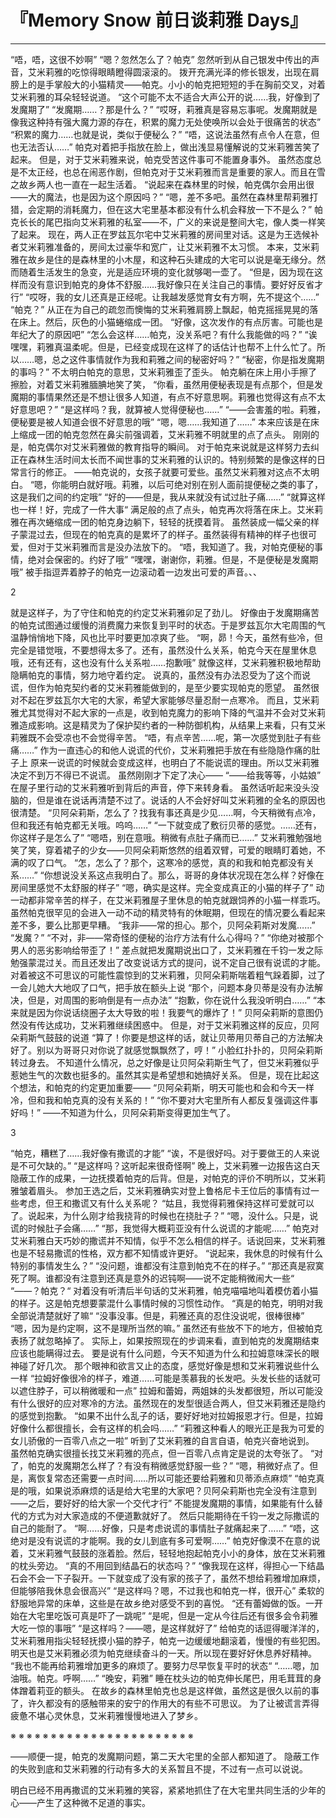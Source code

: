 # 『Memory Snow 前日谈莉雅 Days』

------

“唔，唔，这很不妙啊”
“嗯？忽然怎么了？帕克”
忽然听到从自己银发中传出的声音，艾米莉雅的吃惊得眼睛瞪得圆滚滚的。
拨开充满光泽的修长银发，出现在肩膀上的是手掌般大的小猫精灵——帕克。小小的帕克把短短的手在胸前交叉，对着艾米莉雅的耳朵轻轻说道。
“这个可能不太不适合大声公开的说……我，好像到了发魔期了”
“发魔期……？那是什么？”
“哎呀，莉雅真是容易忘事呢。发魔期就是像我这种持有强大魔力源的存在，积累的魔力无处使唤所以会处于很痛苦的状态”
“积累的魔力……也就是说，类似于便秘么？”
“唔，这说法虽然有点令人在意，但也无法否认……”
帕克对着把手指放在脸上，做出浅显易懂解说的艾米莉雅苦笑了起来。
但是，对于艾米莉雅来说，帕克受苦这件事可不能置身事外。
虽然态度总是不太正经，也总在闹恶作剧，但帕克对于艾米莉雅而言是重要的家人。而且在雪之故乡两人也一直在一起生活着。
“说起来在森林里的时候，帕克偶尔会用出很——大的魔法，也是因为这个原因吗？”
“嗯，差不多吧。虽然在森林里帮莉雅打猎，会定期的消耗魔力，但在这大宅里基本都没有什么机会释放一下不是么？”
帕克长长的尾巴指向艾米莉雅的私室——不，广义的来说是整间大宅，像人类一样笑了起来。
现在，两人正在罗兹瓦尔宅中艾米莉雅的房间里对话。这是为王选候补者艾米莉雅准备的，房间太过豪华和宽广，让艾米莉雅不太习惯。
本来，艾米莉雅在故乡是住的是森林里的小木屋，和这种石头建成的大宅可以说是毫无缘分。然而随着生活发生的急变，光是适应环境的变化就够喝一壶了。
“但是，因为现在这样而没有意识到帕克的身体不舒服……我好像只在关注自己的事情。要好好反省才行”
“哎呀，我的女儿还真是正经呢。让我越发感觉育女有方啊，先不提这个……”
“帕克？”
从正在为自己的疏忽而懊悔的艾米莉雅肩膀上飘起，帕克摇摇晃晃的落在床上。然后，灰色的小猫蜷缩成一团。
“好像，这次发作的有点厉害。可能也是年纪大了的原因吧”
“怎么会这样……帕克，没关系吧？有什么我能做的吗？”
“诶嘿嘿，莉雅真温柔呢。但是，已经变成现在这样了的话估计也帮不上什么忙了。所以……嗯，总之这件事情就作为我和莉雅之间的秘密好吗？”
“秘密，你是指发魔期的事吗？”
不太明白帕克的意思，艾米莉雅歪了歪头。
帕克躺在床上用小手擦了擦脸，对着艾米莉雅腼腆地笑了笑，
“你看，虽然用便秘表现是有点那个，但是发魔期的事情果然还是不想让很多人知道，有点不好意思啊。莉雅也觉得这有点不太好意思吧？”
“是这样吗？我，就算被人觉得便秘也……”
“——会害羞的啦。莉雅，便秘要是被人知道会很不好意思的哦”
“嗯，嗯……我知道了……”
本来应该是在床上缩成一团的帕克忽然在鼻尖前强调着，艾米莉雅不明就里的点了点头。
刚刚的是，帕克偶尔对艾米莉雅做的教育指导的瞬间。
对于帕克来说就是这样努力去纠正在森林生活时间太长而不闻世事的艾米莉雅的认识的。特别频繁的是像这样的日常言行的修正。
——帕克说的，女孩子就要可爱些。虽然艾米莉雅对这点不太明白。
“嗯，你能明白就好哦。莉雅，以后可绝对别在别人面前提便秘之类的事了，这是我们之间的约定哦”
“好的——但是，我从来就没有试过肚子痛……”
“就算这样也一样！好，完成了一件大事“
满足般的点了点头，帕克再次将落在床上。艾米莉雅在再次蜷缩成一团的帕克身边躺下，轻轻的抚摸着背。
虽然装成一幅父亲的样子蒙混过去，但现在的帕克真的是累坏了的样子。虽然装得有精神的样子也很可爱，但对于艾米莉雅而言是没办法放下的。
“唔，我知道了。我，对帕克便秘的事情，绝对会保密的。约好了哦”
“嘿嘿，谢谢你，莉雅。但是，不是便秘是发魔期哦”
被手指逗弄着脖子的帕克一边滚动着一边发出可爱的声音。、、

2

就是这样子，为了守住和帕克的约定艾米莉雅卯足了劲儿。
好像由于发魔期痛苦的帕克试图通过缓慢的消费魔力来恢复到平时的状态。于是罗兹瓦尔大宅周围的气温静悄悄地下降，风也比平时要更加凉爽了些。
“啊，昴！今天，虽然有些冷，但完全是错觉哦，不要想得太多了。还有，虽然没什么关系，帕克今天在屋里休息哦，还有还有，这也没有什么关系啦……抱歉哦”
就像这样，艾米莉雅积极地帮助隐瞒帕克的事情，努力地守着约定。
说真的，虽然没有办法忍受为了这个而说谎，但作为帕克契约者的艾米莉雅能做到的，是至少要实现帕克的愿望。
虽然很对不起在罗兹瓦尔大宅的大家，希望大家能够尽量忍耐一点寒冷。
而且，艾米莉雅尤其觉得对不起大家的一点是，收到帕克魔力的影响下降的气温并不会对艾米莉雅造成影响。这是精灵为了保护契约者的一种防御机构，从结果上来看，只有艾米莉雅既不会受凉也不会觉得辛苦。
“唔，有点辛苦……呢，第一次感觉到肚子有些痛……”
作为一直违心的和他人说谎的代价，艾米莉雅把手放在有些隐隐作痛的肚子上
原来一说谎的时候就会变成这样，也明白了不能说谎的理由。所以艾米莉雅决定不到万不得已不说谎。
虽然刚刚才下定了决心——
“——给我等等，小姑娘”
在屋子里行动的艾米莉雅听到背后的声音，停下来转身看。
虽然话听起来没头没脑的，但是谁在说话再清楚不过了。说话的人不会好好叫艾米莉雅的全名的原因也很清楚。
“贝阿朵莉斯，怎么了？找我有事还真是少见……啊，今天稍微有点冷，但和我还有帕克都无关哦。呜呜……”
“一下就变成了敷衍贝蒂的感觉。……还有，你这样子是怎么了”
“嗯唔，别在意哦。稍微有点肚子痛而已……”
艾米莉雅勉强地笑了笑，穿着裙子的少女——贝阿朵莉斯悠然的组着双臂，可爱的眼睛盯着她，不满的叹了口气。
“怎，怎么了？那个，这寒冷的感觉，真的和我和帕克都没有关系……”
“你想说没关系这点我明白了。那么，哥哥的身体状况现在怎么样？好像在房间里感觉不太舒服的样子”
“嗯，确实是这样。完全变成真正的小猫的样子了”
动一动都非常辛苦的样子，在艾米莉雅屋子里休息的帕克就跟饲养的小猫一样乖巧。
虽然帕克很罕见的会进入一动不动的精灵特有的休眠期，但现在的情况要么看起来差不多，要么比那更早糟。
“我非——常的担心。那个，贝阿朵莉斯对发魔……”
“发魔？”
“不对，非——常奇怪的便秘的治疗方法有什么心得吗？”
“你绝对被那个男人的恶劣影响给带歪了！”
差点就把发魔期说出口了，艾米莉雅在千钧一发之际勉强蒙混过关。而且还发出了改变说话方式的提问，说不定自己很有说谎的才能。
对着被这不可思议的可能性震惊到的艾米莉雅，贝阿朵莉斯喘着粗气跺着脚，过了一会儿她大大地叹了口气，把手放在额头上说
“那个，问题本身贝蒂是没有办法解决，但是，对周围的影响倒是有一点办法”
“抱歉，你在说什么我没听明白……”
“本来就是因为你说话绕圈子太大导致的啦！我要气的爆炸了！”
贝阿朵莉斯的意图仍然没有传达成功，艾米莉雅继续困惑中。
但是，对于艾米莉雅这样的反应，贝阿朵莉斯气鼓鼓的说道
“算了！你要是想这样的话，就让贝蒂用贝蒂自己的方法解决好了。别以为哥哥只对你说了就感觉飘飘然了，哼！”
小脸红扑扑的，贝阿朵莉斯转过身去。
不知道什么情况，总之好像是让贝阿朵莉斯生气了，但艾米莉雅似乎惹她生气的次数也挺多的。虽然其实是希望想和她搞好关系。
但是，现在比起这个想法，和帕克的约定更加重要——
“贝阿朵莉斯，明天可能也和会和今天一样冷，但和我和帕克真的没有关系的！”
“你不要对大宅里所有人都反复强调这件事好吗！”
——不知道为什么，贝阿朵莉斯变得更加生气了。

3

“帕克，糟糕了……我好像有撒谎的才能”
“诶，不是很好吗。对于要做王的人来说是不可欠缺的。”
“是这样吗？这听起来很奇怪啊”
晚上，艾米莉雅一边报告这白天隐蔽工作的成果，一边抚摸着帕克的后背。但是，对帕克的评价不明所以，艾米莉雅皱着眉头。
参加王选之后，艾米莉雅确实对登上鲁格尼卡王位后的事情有过一些考虑，但王和撒谎又有什么关系呢？
“姑且，我觉得莉雅保持这样可爱就可以了。说起来，为什么刚才给我挠背的时候也在挠肚子？”
“嗯，没什么。只是，说谎的时候肚子会痛……”
“那，我觉得大概莉亚没有什么说谎的才能呢……”
帕克对艾米莉雅白天巧妙的撒谎并不知情，似乎不怎么相信的样子。话说回来，艾米莉雅也是不轻易撒谎的性格，双方都不知情或许更好。
“说起来，我休息的时候有什么特别的事情发生么？”
“没问题，谁都没有注意到帕克不在的样子。”
“那还真是寂寞死了啊。谁都没有注意到还真是意外的迟钝啊——说不定能稍微闹大一些“
“——？帕克？“
对着没有听清后半句话的艾米莉雅，帕克喵喵地叫着模仿着小猫的样子。这是帕克想要蒙混什么事情时候的习惯性动作。
“真是的帕克，明明对我全部说清楚就好了嘛“
“没事没事。但是，莉雅还真的忍住没说呢，很棒很棒”
“嗯，因为是约定啊，这不是理所当然的嘛。”
虽然还有些放不下的地方，但被帕克表扬了就忽略掉了。
实际上，如果按照现在的步调来看，直到帕克的发魔期结束应该也能瞒得过去。
要是说有什么问题，今天不知道为什么和拉姆意味深长的眼神碰了好几次。
那个眼神和欲言又止的态度，感觉好像是想和艾米莉雅说些什么一样
“拉姆好像很冷的样子，难道……可能是羡慕我的长发吧。头发长些的话就可以遮住脖子，可以稍微暖和一点”
拉姆和蕾姆，两姐妹的头发都很短，所以可能没有什么很好的应对寒冷的方法。虽然现在的发型很适合两人，但艾米莉雅还是隐约的感觉到抱歉。
“如果不出什么乱子的话，要好好地对拉姆报恩才行。但是，拉姆好像什么都很擅长，会有这样的机会吗……”
“莉雅这种看人的眼光正是我为可爱的女儿骄傲的一百零八点之一啦”
听到了艾米莉雅的自言自语，帕克兴奋地说到。
虽然帕克确实很擅长找艾米莉雅的亮点，但一百零八点肯定是说的太夸张了。
“对了，帕克的发魔期怎么样了？有没有稍微感觉舒服一些？”
“嗯，稍微好点了。但是，离恢复常态还需要一点时间……所以可能还要给莉雅和贝蒂添点麻烦”
“帕克真是的哦，如果说添麻烦的话是给大宅里的大家吧？贝阿朵莉斯也完全没有注意到——之后，要好好的给大家一个交代才行”
不能提发魔期的事情，如果能有什么替代的方式为对大家造成的不便道歉就好了。
然后只能期待在千钧一发之际撒谎的自己的能耐了。
“啊……好像，只是考虑说谎的事情肚子就痛起来了……”
“唔，这绝对是没有说谎的才能啊。我的女儿到底有多可爱啊……”
帕克好像漠不在意的说着，艾米莉雅气鼓鼓的涨着脸。然后，轻轻地抱起帕克小小的身体，放在艾米莉雅的枕头旁边。
“真的不用回到结晶石的状态吗？”
“像我现在这样，得担心一下结晶石会不会一下子裂开。一下就变成了没有家的孩子了，虽然不想给莉雅增加麻烦，但能够陪我休息会很高兴”
“是这样吗？嗯，不过我也和帕克一样，很开心”
柔软的舒服地异常的床单，这些是在故乡绝对感受不到的喜悦。
“还有蕾姆做的饭。一开始在大宅里吃饭可真是吓了一跳呢”
“是呢，但是一定从今往后还有很多会令莉雅大吃一惊的事哦”
“是这样吗？——嗯，是这样就好了”
给帕克的话逗得暖洋洋的，艾米莉雅用指尖轻轻抚摸小猫的脖子，帕克一边缓缓地翻滚着，慢慢的有些犯困。
明天也是艾米莉雅必须为帕克继续奋斗的一天。所以现在要好好休息养好精神。
“我也不能再给莉雅增加更多的麻烦了。要努力尽早恢复平时的状态“
“……嗯，加油哦。帕克。呼啊……”
“晚安，莉雅”
睡在枕头边的帕克伸长尾巴，用毛茸茸的身体蹭着莉亚的额头。
在故乡的森林里帕克也总是这样做，虽然这是很久以前的事了，许久都没有的感触带来的安宁的作用大的有些不可思议。
为了让被谎言弄得疲惫不堪心灵休息，艾米莉雅慢慢地进入了梦乡。


※ ※ ※ ※ ※ ※ ※ ※ ※ ※ ※ ※ ※ ※ ※ ※ ※ ※ ※ ※ ※ ※ ※

——顺便一提，帕克的发魔期问题，第二天大宅里的全部人都知道了。
隐蔽工作的失败到底和艾米莉雅的行动有多大的关系暂且不提，不过有一点可以说说。

明白已经不用再撒谎的艾米莉雅的笑容，紧紧地抓住了在大宅里共同生活的少年的心——产生了这种微不足道的事实。

